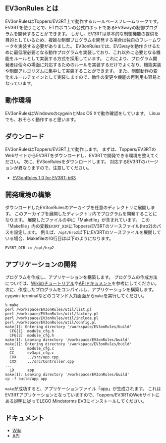 ## EV3onRules とは
EV3onRulesはToppers/EV3RT上で動作するルールベースフレームワークです。
EV3RTを使うことで、ETロボコンの公式ロボットであるEV3wayの制御プログラムを開発することができます。
しかし、EV3RTは基本的な制御機能の提供を目的としているため、複雑な制御プログラムを開発する場合は独自のフレームワークを実装する必要がありました。
EV3onRulesでは、EV3wayを動作させるために最低限必要となる動作プログラムを実装しており、これ以外に必要となる機能をルールとして実装する方式を採用しています。
これにより、プログラム開発者は個々の場面に対応するためのルールを実装するだけでよくなり、機能実装や制御アルゴリズムに集中して実装することができます。
また、制御動作の変化をルールチェインとして実装しますので、動作の変更や機能の再利用も容易となっています。

## 動作環境
EV3onRulesはWindowsのcygwinとMax OS Xで動作確認をしています。
Linuxでも、おそらく動作すると思います。

## ダウンロード
EV3onRulesはToppers/EV3RT上で動作します。
まずは、Toppers/EV3RTのWebサイトからEV3RTをダウンロードし、EV3RTで開発できる環境を整えてください。
次に、EV3onRulesをダウンロードします。
対応するEV3RTのバージョンが異なりますので、注意してください。
- [EV3onRules 1.0 for EV3RT-b63](https://takedarts.github.io/ev3onrules/download/ev3onrules-1.0-b63.zip)

## 開発環境の構築
ダウンロードしたEV3onRulesのアーカイブを任意のディレクトリに展開します。
このアーカイブを展開したディレクトリ内でプログラムを開発することになります。
展開したファイルの中に「Makefile」が含まれています。
この「Makefile」内の変数`EV3RT_DIR`にToppers/EV3RTのソースファイル(hrp2)のパスを設定します。
例えば、`/opt/hrp2`以下にEV3RTのソースファイルを展開している場合、Makefileの10行目は以下のようになります。
```
EV3RT_DIR := /opt/hrp2
```

## アプリケーションの開発
プログラムを作成し、アプリケーションを構築します。
プログラムの作成方法については、[Wikiのチュートリアル](https://github.com/takedarts/ev3onrules/wiki)や[APIドキュメント](https://takedarts.github.io/ev3onrules/apidoc/1.0/)を参考にしてください。
次に、作成したプログラムをコンパイルし、アプリケーションを構築します。
cygwin-terminalなどのコマンド入力画面から`make`を実行してください。
```
% make
perl /workspace/EV3onRules/util/list.pl
perl /workspace/EV3onRules/util/factory.pl
perl /workspace/EV3onRules/util/include.pl
perl /workspace/EV3onRules/util/config.pl
make[1]: Entering directory '/workspace/EV3onRules/build'
  CFG[1]  module_cfg.h
  CFG[2]  module_cfg.h
make[1]: Leaving directory '/workspace/EV3onRules/build'
make[1]: Entering directory '/workspace/EV3onRules/build'
  CC      module_cfg.c
  CC      ev3api_cfg.c
  CXX     ../src/app.cpp
  CXX     ../src/Controller.cpp
...
  LD      app
make[1]: Leaving directory '/workspace/EV3onRules/build'
cp -f build/app app

```
`make`が成功すると、アプリケーションファイル「app」が生成されます。
これはEV3RTアプリケーションとなっていますので、Toppers/EV3RTのWebサイトにある説明に従ってLEGO Mindstorms EV3にインストールしてください。

## ドキュメント
- [Wiki](https://github.com/takedarts/ev3onrules/wiki)
- [API](https://takedarts.github.io/ev3onrules/apidoc/1.0/)
